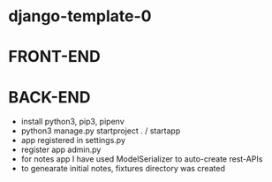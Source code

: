 # django-template-0

# FRONT-END


# BACK-END
- install python3, pip3, pipenv
- python3 manage.py startproject . / startapp
- app registered in settings.py 
- register app admin.py
- for notes app I have used ModelSerializer to auto-create rest-APIs
- to genearate initial notes, fixtures directory was created 